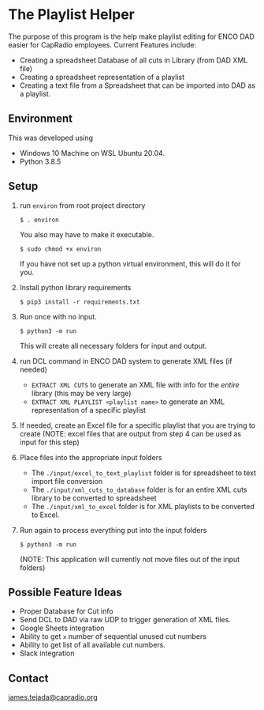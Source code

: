 # The Playlist Helper

The purpose of this program is the help make playlist editing for ENCO DAD easier for CapRadio employees. Current Features include:

- Creating a spreadsheet Database of all cuts in Library (from DAD XML file)
- Creating a spreadsheet representation of a playlist
- Creating a text file from a Spreadsheet that can be imported into DAD as a playlist.

## Environment

This was developed using
- Windows 10 Machine on WSL Ubuntu 20.04.
- Python 3.8.5

## Setup
1. run `environ` from root project directory
    ```
    $ . environ
    ```
    You also may have to make it executable. 
    ```
    $ sudo chmod +x environ
    ```
    If you have not set up a python virtual environment, this will do it for you. 

2. Install python library requirements
    ```
    $ pip3 install -r requirements.txt
    ```

3. Run once with no input.
    ```
    $ python3 -m run
    ```
    This will create all necessary folders for input and output. 

4. run DCL command in ENCO DAD system to generate XML files (if needed)

    - `EXTRACT XML CUTS` to generate an XML file with info for the *entire* library (this may be very large)
    - `EXTRACT XML PLAYLIST <playlist name>` to generate an XML representation of a specific playlist

5. If needed, create an Excel file for a specific playlist that you are trying to create (NOTE: excel files that are output from step 4 can be used as input for this step)

6. Place files into the appropriate input folders
    
    - The `./input/excel_to_text_playlist` folder is for spreadsheet to text import file conversion
    - The `./input/xml_cuts_to_database` folder is for an entire XML cuts library to be converted to spreadsheet
    - The `./input/xml_to_excel` folder is for XML playlists to be converted to Excel.

7. Run again to process everything put into the input folders
    ```
    $ python3 -m run
    ```
    (NOTE: This application will currently not move files out of the input folders)

## Possible Feature Ideas
- Proper Database for Cut info
- Send DCL to DAD via raw UDP to trigger generation of XML files.
- Google Sheets integration
- Ability to get `x` number of sequential unused cut numbers
- Ability to get list of all available cut numbers.
- Slack integration

## Contact
<james.tejada@capradio.org>
